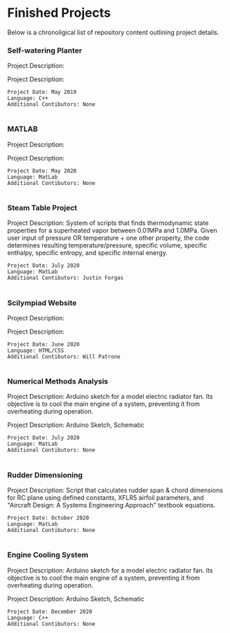 # Finished Projects
Below is a chronoligical list of repository content outlining project details.
 
### Self-watering Planter

Project Description:

Project Description:

```
Project Date: May 2019
Language: C++
Additional Contibutors: None
```
#
### MATLAB

Project Description:

Project Description:

```
Project Date: May 2020
Language: MatLab
Additional Contibutors: None
```
#
### Steam Table Project

Project Description: System of scripts that finds thermodynamic state properties for a superheated vapor between 0.01MPa and 1.0MPa. Given user input of pressure OR temperature + one other property, the code determines resulting temperature/pressure, specific volume, specific enthalpy, specific entropy, and specific internal energy.

```
Project Date: July 2020
Language: MatLab
Additional Contibutors: Justin Forgas
```
#
### Scilympiad Website

Project Description:

Project Description:

```
Project Date: June 2020
Language: HTML/CSS
Additional Contibutors: Will Patrone
```
#
### Numerical Methods Analysis

Project Description: Arduino sketch for a model electric radiator fan. Its objective is to cool the main engine of a system, preventing it from overheating during operation.

Project Description: Arduino Sketch, Schematic

```
Project Date: July 2020
Language: MatLab
Additional Contibutors: None
```
#
### Rudder Dimensioning

Project Description: Script that calculates rudder span & chord dimensions for RC plane using defined constants, XFLR5 airfoil parameters, and "Aircraft Design: A Systems Engineering Approach" textbook equations.

```
Project Date: October 2020
Language: MatLab
Additional Contibutors: None
```
#
### Engine Cooling System

Project Description: Arduino sketch for a model electric radiator fan. Its objective is to cool the main engine of a system, preventing it from overheating during operation.

Project Description: Arduino Sketch, Schematic

```
Project Date: December 2020
Language: C++
Additional Contibutors: None
```
#






